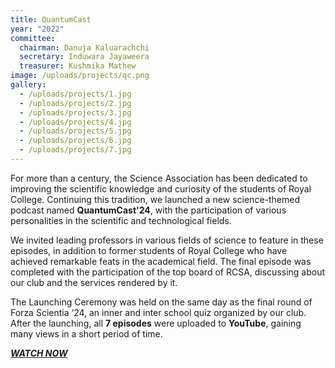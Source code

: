 ```yaml
---
title: QuantumCast
year: "2022"
committee:
  chairman: Danuja Kaluarachchi
  secretary: Induwara Jayaweera
  treasurer: Kushmika Mathew
image: /uploads/projects/qc.png
gallery:
  - /uploads/projects/1.jpg
  - /uploads/projects/2.jpg
  - /uploads/projects/3.jpg
  - /uploads/projects/4.jpg
  - /uploads/projects/5.jpg
  - /uploads/projects/6.jpg
  - /uploads/projects/7.jpg
---
```

For more than a century, the Science Association has been dedicated to 
improving the scientific knowledge and curiosity of the students of Royal 
College. Continuing this tradition, we launched a new science-themed podcast named **QuantumCast'24**, with the participation of various personalities in the scientific and technological fields.

We invited leading professors in various fields of science to feature in these episodes, in addition to former students of Royal College who have achieved remarkable feats in the academical field. The final episode was completed with the participation of the top board of RCSA, discussing about our club and the services rendered by it.

The Launching Ceremony was held on the same day as the final round of Forza Scientia ‘24, an inner and inter school quiz organized by our club. After the launching, all **7 episodes** were uploaded to **YouTube**, gaining many views in a short period of time.

***[WATCH NOW](https://www.youtube.com/playlist?list=PLBOIogguA8B1FnxQvwU-hp3V5QcaUwcB6)***
